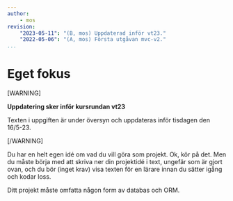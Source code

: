 ```yaml
---
author:
    - mos
revision:
    "2023-05-11": "(B, mos) Uppdaterad inför vt23."
    "2022-05-06": "(A, mos) Första utgåvan mvc-v2."
...
```

Eget fokus
==================================

[WARNING]

**Uppdatering sker inför kursrundan vt23**

Texten i uppgiften är under översyn och uppdateras inför tisdagen den 16/5-23.

[/WARNING]

Du har en helt egen idé om vad du vill göra som projekt. Ok, kör på det. Men du måste börja med att skriva ner din projektidé i text, ungefär som är gjort ovan, och du bör (inget krav) visa texten för en lärare innan du sätter igång och kodar loss.

Ditt projekt måste omfatta någon form av databas och ORM.

<!--
* Någon uppgift som innebär mycket programmering och mindre databas?
* Bokningssystem? Flyg, hotell?
* Blog, forum?
-->
